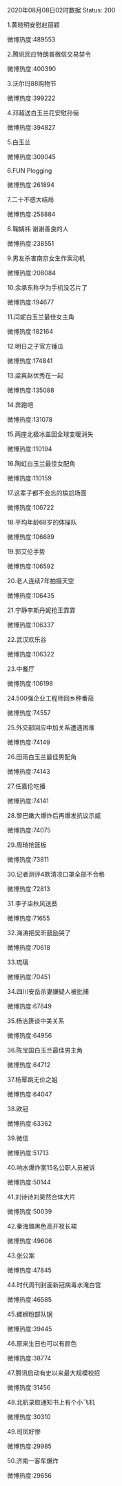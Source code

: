 2020年08月08日02时数据
Status: 200

1.黄晓明安慰赵丽颖

微博热度:489553

2.腾讯回应特朗普微信交易禁令

微博热度:400390

3.沃尔玛88购物节

微博热度:399222

4.邓超送白玉兰花安慰孙俪

微博热度:394827

5.白玉兰

微博热度:309045

6.FUN Plogging

微博热度:261894

7.二十不惑大结局

微博热度:258884

8.鞠婧祎 谢谢善良的人

微博热度:238551

9.男友杀害南京女生作案动机

微博热度:208084

10.余承东称华为手机没芯片了

微博热度:194677

11.闫妮白玉兰最佳女主角

微博热度:182164

12.明日之子官方锤瓜

微博热度:174841

13.梁爽赵优秀在一起

微博热度:135088

14.奔跑吧

微博热度:131078

15.两座北极冰盖因全球变暖消失

微博热度:110194

16.陶虹白玉兰最佳女配角

微博热度:110159

17.这辈子都不会忘的尴尬场面

微博热度:106722

18.平均年龄68岁的体操队

微博热度:106689

19.郭艾伦手势

微博热度:106592

20.老人连续7年拍摄天空

微博热度:106435

21.宁静李斯丹妮抢王霏霏

微博热度:106337

22.武汉欢乐谷

微博热度:106322

23.中餐厅

微博热度:106198

24.500强企业工程师回乡种番茄

微博热度:74557

25.外交部回应中加关系遭遇困难

微博热度:74149

26.田雨白玉兰最佳男配角

微博热度:74143

27.任嘉伦吃播

微博热度:74141

28.黎巴嫩大爆炸后再爆发抗议示威

微博热度:74075

29.周琦抢篮板

微博热度:73811

30.记者测评4款清凉口罩全部不合格

微博热度:72813

31.李子柒秋风送葵

微博热度:71655

32.海涛把吴昕鼓励哭了

微博热度:70618

33.琉璃

微博热度:70451

34.四川安岳杀妻嫌疑人被批捕

微博热度:67849

35.杨洁篪谈中美关系

微博热度:64956

36.陈宝国白玉兰最佳男主角

微博热度:64712

37.杨幂跳无价之姐

微博热度:64047

38.欧冠

微博热度:63362

39.微信

微博热度:51713

40.响水爆炸案15名公职人员被诉

微博热度:50144

41.刘诗诗刘昊然合体大片

微博热度:50039

42.秦海璐黑色高开衩长裙

微博热度:49606

43.张公案

微博热度:47845

44.时代周刊封面新冠病毒水淹白宫

微博热度:46585

45.螺蛳粉部队锅

微博热度:39445

46.原来生日也可以有颜色

微博热度:38774

47.腾讯启动有史以来最大规模校招

微博热度:31456

48.北航录取通知书上有个小飞机

微博热度:30310

49.司凤好惨

微博热度:29985

50.济南一客车爆炸

微博热度:29656


